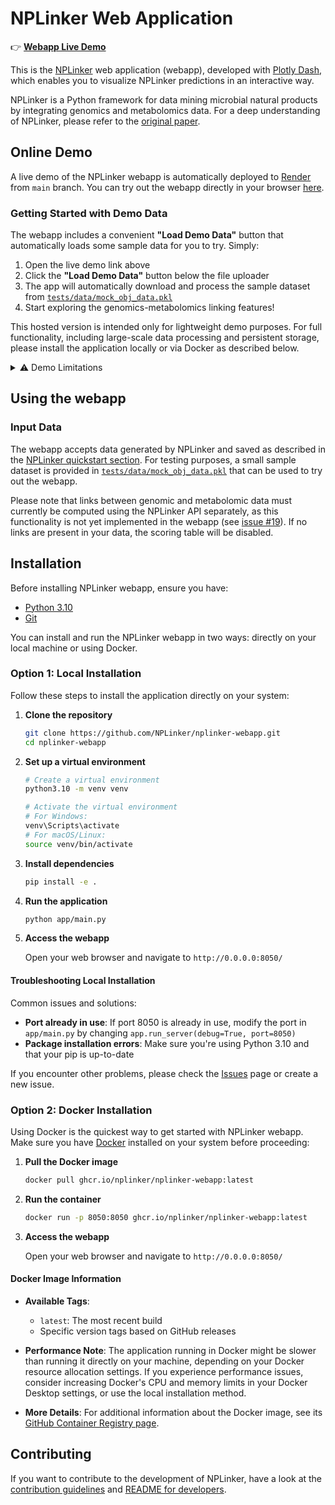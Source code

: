 # NPLinker Web Application

👉 **[Webapp Live Demo](https://nplinker-webapp.onrender.com)**

This is the [NPLinker](https://nplinker.github.io/nplinker/latest/) web application (webapp), developed with [Plotly Dash](https://dash.plotly.com/), which enables you to visualize NPLinker predictions in an interactive way.

NPLinker is a Python framework for data mining microbial natural products by integrating genomics and metabolomics data. For a deep understanding of NPLinker, please refer to the [original paper](https://journals.plos.org/ploscompbiol/article?id=10.1371/journal.pcbi.1008920).

## Online Demo

A live demo of the NPLinker webapp is automatically deployed to [Render](https://render.com/) from `main` branch.
You can try out the webapp directly in your browser [here](https://nplinker-webapp.onrender.com).

### Getting Started with Demo Data

The webapp includes a convenient **"Load Demo Data"** button that automatically loads some sample data for you to try. Simply:
1. Open the live demo link above
2. Click the **"Load Demo Data"** button below the file uploader
3. The app will automatically download and process the sample dataset from [`tests/data/mock_obj_data.pkl`](https://github.com/NPLinker/nplinker-webapp/blob/main/tests/data/mock_obj_data.pkl)
4. Start exploring the genomics-metabolomics linking features!

This hosted version is intended only for lightweight demo purposes. For full functionality, including large-scale data processing and persistent storage, please install the application locally or via Docker as described below.

<details>
<summary>⚠️ Demo Limitations</summary>
Please note the following limitations of the hosted demo:

* **Cold start delay**: Free-tier apps on Render sleep after 15 minutes of inactivity and may take 20–30 seconds to wake up.
* **Performance**: This is a minimal deployment on a free tier and is not optimized for large datasets or concurrent users.
* **File size limits**: The demo data button loads a small sample dataset suitable for testing. Uploading large datasets via the file uploader may lead to errors or timeouts.
* **No persistent storage**: Uploaded files are not saved between sessions.
</details>

## Using the webapp

### Input Data

The webapp accepts data generated by NPLinker and saved as described in the [NPLinker quickstart section](https://nplinker.github.io/nplinker/latest/quickstart/). For testing purposes, a small sample dataset is provided in [`tests/data/mock_obj_data.pkl`](https://github.com/NPLinker/nplinker-webapp/blob/main/tests/data/mock_obj_data.pkl) that can be used to try out the webapp.

Please note that links between genomic and metabolomic data must currently be computed using the NPLinker API separately, as this functionality is not yet implemented in the webapp (see [issue #19](https://github.com/NPLinker/nplinker-webapp/issues/19)). If no links are present in your data, the scoring table will be disabled.

## Installation

Before installing NPLinker webapp, ensure you have:

- [Python 3.10](https://www.python.org/downloads/)
- [Git](https://git-scm.com/downloads)

You can install and run the NPLinker webapp in two ways: directly on your local machine or using Docker.

### Option 1: Local Installation

Follow these steps to install the application directly on your system:

1. **Clone the repository**
   ```bash
   git clone https://github.com/NPLinker/nplinker-webapp.git
   cd nplinker-webapp
   ```

2. **Set up a virtual environment**
   ```bash
   # Create a virtual environment
   python3.10 -m venv venv

   # Activate the virtual environment
   # For Windows:
   venv\Scripts\activate
   # For macOS/Linux:
   source venv/bin/activate
   ```

3. **Install dependencies**
   ```bash
   pip install -e .
   ```

4. **Run the application**
   ```bash
   python app/main.py
   ```

5. **Access the webapp**
   
   Open your web browser and navigate to `http://0.0.0.0:8050/`

#### Troubleshooting Local Installation

Common issues and solutions:

- **Port already in use**: If port 8050 is already in use, modify the port in `app/main.py` by changing `app.run_server(debug=True, port=8050)`
- **Package installation errors**: Make sure you're using Python 3.10 and that your pip is up-to-date

If you encounter other problems, please check the [Issues](https://github.com/NPLinker/nplinker-webapp/issues) page or create a new issue.

### Option 2: Docker Installation

Using Docker is the quickest way to get started with NPLinker webapp. Make sure you have [Docker](https://www.docker.com/) installed on your system before proceeding:

1. **Pull the Docker image**
   ```bash
   docker pull ghcr.io/nplinker/nplinker-webapp:latest
   ```

2. **Run the container**
   ```bash
   docker run -p 8050:8050 ghcr.io/nplinker/nplinker-webapp:latest
   ```

3. **Access the webapp**
   
   Open your web browser and navigate to `http://0.0.0.0:8050/`

#### Docker Image Information

- **Available Tags**:
  - `latest`: The most recent build
  - Specific version tags based on GitHub releases

- **Performance Note**: The application running in Docker might be slower than running it directly on your machine, depending on your Docker resource allocation settings. If you experience performance issues, consider increasing Docker's CPU and memory limits in your Docker Desktop settings, or use the local installation method.

- **More Details**: For additional information about the Docker image, see its [GitHub Container Registry page](https://github.com/NPLinker/nplinker-webapp/pkgs/container/nplinker-webapp).

## Contributing

If you want to contribute to the development of NPLinker, have a look at the [contribution guidelines](CONTRIBUTING.md) and [README for developers](README.dev.md).
